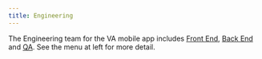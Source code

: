 ```yaml
---
title: Engineering
---
```


The Engineering team for the VA mobile app includes [Front End](/docs/Engineering/FrontEnd/), [Back End](/docs/Engineering/BackEnd/) and [QA](/docs/QA/). See the menu at left for more detail.
